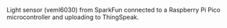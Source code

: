 Light sensor (veml6030) from SparkFun connected to a Raspberry Pi Pico microcontroller and uploading to ThingSpeak.
